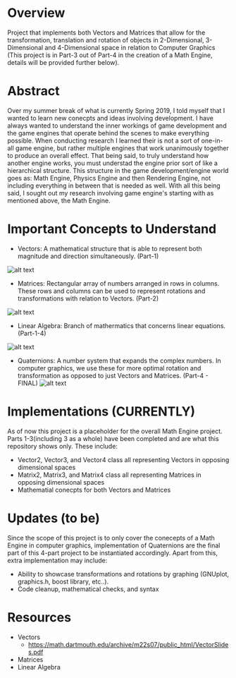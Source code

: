 # Overview
Project that implements both Vectors and Matrices that allow for the transformation, translation and rotation of objects in 2-Dimensional, 3-Dimensional and 4-Dimensional space in relation to Computer Graphics (This project is in Part-3 out of Part-4 in the creation of a Math Engine, details will be provided further below).

# Abstract
Over my summer break of what is currently Spring 2019, I told myself that I wanted to learn new conecpts and ideas involving development. I have always wanted to understand the inner workings of game development and the game engines that operate behind the scenes to make everything possible. When conducting research I learned their is not a sort of one-in-all game engine, but rather multiple engines that work unanimously together to produce an overall effect. That being said, to truly understand how another engine works, you must understad the engine prior sort of like a hierarchical structure. This structure in the game development/engine world goes as: Math Engine, Physics Engine and then Rendering Engine, not including everything in between that is needed as well. With all this being said, I sought out my research involving game engine's starting with as mentioned above, the Math Engine.

# Important Concepts to Understand
  - Vectors: A mathematical structure that is able to represent both magnitude and direction simultaneously. (Part-1)
  
  
![alt text](https://upload.wikimedia.org/wikipedia/commons/thumb/f/fd/3D_Vector.svg/300px-3D_Vector.svg.png)
  
  
  - Matrices: Rectangular array of numbers arranged in rows in columns. These rows and columns can be used to represent rotations and transformations with relation to Vectors. (Part-2)
  
  
![alt text](https://cdn.kastatic.org/googleusercontent/9XeqQ2stwpGbXuli1TWSbnHQwITfrYV_AtmjMFEtQZbAo9VvWQ0KYNBnyRx5x9Ekpwh_Pdwzu4dC6b3Y0Wb0Qsu5)
  
  
  - Linear Algebra: Branch of mathermatics that concerns linear equations. (Part-1-4)
  
  
![alt text](https://4.bp.blogspot.com/-9Apj2QC98l0/Ws90aLaIY2I/AAAAAAAALZw/VkNC2antiGUpjVjB7LJiYHLAKeEXXlfagCPcBGAYYCw/s1600/image9.png)
  
  
  - Quaternions: A number system that expands the complex numbers. In computer graphics, we use these for more optimal rotation and transformation as opposed to just Vectors and Matrices. (Part-4 - FINAL)
![alt text](http://www.tobynorris.com/work/prog/csharp/quatview/help/orientations_and_quaternionsb4.PNG)
  
# Implementations (CURRENTLY)
As of now this project is a placeholder for the overall Math Engine project. Parts 1-3(including 3 as a whole) have been completed and are what this repository shows only. These include:
- Vector2, Vector3, and Vector4 class all representing Vectors in opposing dimensional spaces
- Matrix2, Matrix3, and Matrix4 class all representing Matrices in opposing dimensional spaces
- Mathematial conecpts for both Vectors and Matrices

# Updates (to be)
Since the scope of this project is to only cover the conecepts of a Math Engine in computer graphics, implementation of Quaternions are the final part of this 4-part project to be instantiated accordingly. Apart from this, extra implementation may include:
- Ability to showcase transformations and rotations by graphing (GNUplot, graphics.h, boost library, etc..).
- Code cleanup, mathematical checks, and syntax

# Resources
   - Vectors
      - https://math.dartmouth.edu/archive/m22s07/public_html/VectorSlides.pdf
   - Matrices
   - Linear Algebra
  
  
